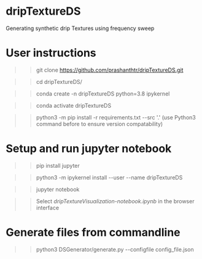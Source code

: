 # dripTextureDS
Generating synthetic drip Textures using frequency sweep

# User instructions

  >> git clone https://github.com/prashanthtr/dripTextureDS.git

  >> cd dripTextureDS/

  >> conda create -n dripTextureDS python=3.8 ipykernel

  >> conda activate dripTextureDS

  >> python3 -m pip install -r requirements.txt --src '.' (use Python3 command
  >before to ensure version compatability)

# Setup and run jupyter notebook

>> pip install jupyter

>> python3 -m ipykernel install --user --name dripTextureDS

>> jupyter notebook

>> Select *dripTextureVisualization-notebook.ipynb* in the browser interface

# Generate files from commandline

>> python3 DSGenerator/generate.py --configfile config_file.json
